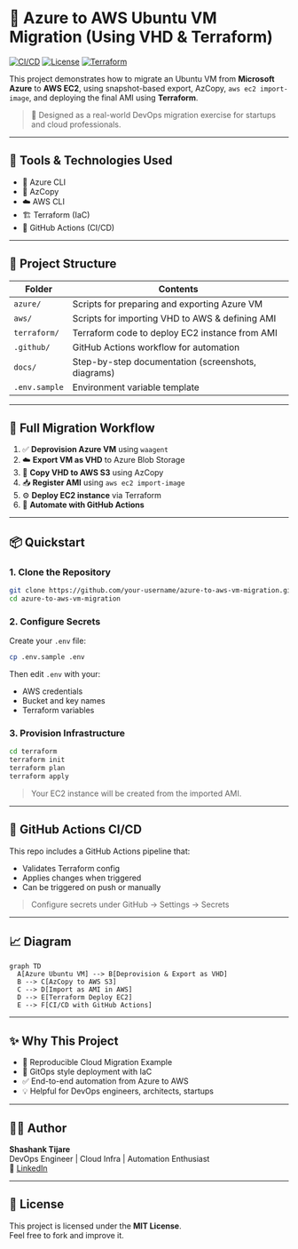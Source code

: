 # 🚀 Azure to AWS Ubuntu VM Migration (Using VHD & Terraform)

[![CI/CD](https://github.com/your-username/azure-to-aws-vm-migration/actions/workflows/deploy.yml/badge.svg)](https://github.com/your-username/azure-to-aws-vm-migration/actions)
[![License](https://img.shields.io/github/license/your-username/azure-to-aws-vm-migration)](LICENSE)
[![Terraform](https://img.shields.io/badge/IaC-Terraform-623CE4)](https://www.terraform.io/)

This project demonstrates how to migrate an Ubuntu VM from **Microsoft Azure** to **AWS EC2**, using snapshot-based export, AzCopy, `aws ec2 import-image`, and deploying the final AMI using **Terraform**.

> 💼 Designed as a real-world DevOps migration exercise for startups and cloud professionals.

---

## 🧰 Tools & Technologies Used

- 🧪 Azure CLI
- 🚀 AzCopy
- ☁️ AWS CLI
- 🏗 Terraform (IaC)
- 🔁 GitHub Actions (CI/CD)

---

## 📁 Project Structure

| Folder         | Contents                                              |
|----------------|-------------------------------------------------------|
| `azure/`       | Scripts for preparing and exporting Azure VM          |
| `aws/`         | Scripts for importing VHD to AWS & defining AMI       |
| `terraform/`   | Terraform code to deploy EC2 instance from AMI        |
| `.github/`     | GitHub Actions workflow for automation                |
| `docs/`        | Step-by-step documentation (screenshots, diagrams)    |
| `.env.sample`  | Environment variable template                         |

---

## 🔁 Full Migration Workflow

1. ✅ **Deprovision Azure VM** using `waagent`
2. ☁️ **Export VM as VHD** to Azure Blob Storage
3. 🚚 **Copy VHD to AWS S3** using AzCopy
4. 📥 **Register AMI** using `aws ec2 import-image`
5. ⚙️ **Deploy EC2 instance** via Terraform
6. 🔄 **Automate with GitHub Actions**

---

## 📦 Quickstart

### 1. Clone the Repository

```bash
git clone https://github.com/your-username/azure-to-aws-vm-migration.git
cd azure-to-aws-vm-migration
```

### 2. Configure Secrets

Create your `.env` file:

```bash
cp .env.sample .env
```

Then edit `.env` with your:
- AWS credentials
- Bucket and key names
- Terraform variables

### 3. Provision Infrastructure

```bash
cd terraform
terraform init
terraform plan
terraform apply
```

> Your EC2 instance will be created from the imported AMI.

---

## 🤖 GitHub Actions CI/CD

This repo includes a GitHub Actions pipeline that:

- Validates Terraform config
- Applies changes when triggered
- Can be triggered on push or manually

> Configure secrets under GitHub → Settings → Secrets

---

## 📈 Diagram

```mermaid
graph TD
  A[Azure Ubuntu VM] --> B[Deprovision & Export as VHD]
  B --> C[AzCopy to AWS S3]
  C --> D[Import as AMI in AWS]
  D --> E[Terraform Deploy EC2]
  E --> F[CI/CD with GitHub Actions]
```

---

## ✨ Why This Project

- 🔄 Reproducible Cloud Migration Example
- 🧱 GitOps style deployment with IaC
- ✅ End-to-end automation from Azure to AWS
- 💡 Helpful for DevOps engineers, architects, startups

---

## 👨‍💻 Author

**Shashank Tijare**  
DevOps Engineer | Cloud Infra | Automation Enthusiast  
🔗 [LinkedIn](https://www.linkedin.com/in/shashank-tijare-75783314b/)

---

## 📄 License

This project is licensed under the **MIT License**.  
Feel free to fork and improve it.

